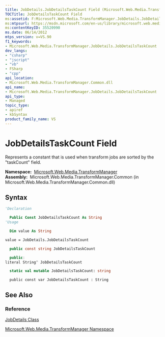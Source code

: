 ```yaml
---
title: JobDetails.JobDetailsTaskCount Field (Microsoft.Web.Media.TransformManager)
TOCTitle: JobDetailsTaskCount Field
ms:assetid: F:Microsoft.Web.Media.TransformManager.JobDetails.JobDetailsTaskCount
ms:mtpsurl: https://msdn.microsoft.com/en-us/library/microsoft.web.media.transformmanager.jobdetails.jobdetailstaskcount(v=VS.90)
ms:contentKeyID: 35520990
ms.date: 06/14/2012
mtps_version: v=VS.90
f1_keywords:
- Microsoft.Web.Media.TransformManager.JobDetails.JobDetailsTaskCount
dev_langs:
- "csharp"
- "jscript"
- "vb"
- FSharp
- "cpp"
api_location:
- Microsoft.Web.Media.TransformManager.Common.dll
api_name:
- Microsoft.Web.Media.TransformManager.JobDetails.JobDetailsTaskCount
api_type:
- Managed
topic_type:
- apiref
- kbSyntax
product_family_name: VS
---
```


# JobDetailsTaskCount Field

Represents a constant that is used when transform jobs are sorted by the "taskCount" field.

**Namespace:**  [Microsoft.Web.Media.TransformManager](microsoft-web-media-transformmanager-namespace.md)  
**Assembly:**  Microsoft.Web.Media.TransformManager.Common (in Microsoft.Web.Media.TransformManager.Common.dll)

## Syntax

```vb
'Declaration

  Public Const JobDetailsTaskCount As String
'Usage

  Dim value As String

value = JobDetails.JobDetailsTaskCount
```

```csharp
  public const string JobDetailsTaskCount
```

```cpp
  public:
literal String^ JobDetailsTaskCount
```

``` fsharp
  static val mutable JobDetailsTaskCount: string
```

```jscript
  public const var JobDetailsTaskCount : String
```

## See Also

### Reference

[JobDetails Class](jobdetails-class-microsoft-web-media-transformmanager.md)

[Microsoft.Web.Media.TransformManager Namespace](microsoft-web-media-transformmanager-namespace.md)


